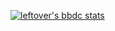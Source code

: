[![leftover's bbdc stats](https://stat.leftover.cn/bbdc?userId=83705355&nickname=leftover)](https://github.com/left0ver/github-bbdc-stat)
